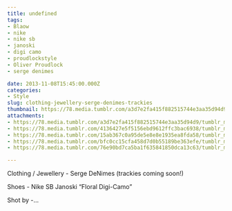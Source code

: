 ```yaml
---
title: undefined
tags:
- Blaow
- nike
- nike sb
- janoski
- digi camo
- proudlockstyle
- Oliver Proudlock
- serge denimes

date: 2013-11-08T15:45:00.000Z
categories:
- Style
slug: clothing-jewellery-serge-denimes-trackies
thumbnail: https://78.media.tumblr.com/a3d7e2fa415f882515744e3aa35d94d9/tumblr_mvybrpV1vT1rhrm24o1_540.jpg
attachments:
- https://78.media.tumblr.com/a3d7e2fa415f882515744e3aa35d94d9/tumblr_mvybrpV1vT1rhrm24o1_1280.jpg
- https://78.media.tumblr.com/4136427e5f5156ebd9612ffc3bac6938/tumblr_mvybrpV1vT1rhrm24o2_1280.jpg
- https://78.media.tumblr.com/15ab367c0a95de5e8e8e1935ea8fda58/tumblr_mvybrpV1vT1rhrm24o3_1280.jpg
- https://78.media.tumblr.com/bfc0cc15cfa458d7d0b55189be363efe/tumblr_mvybrpV1vT1rhrm24o4_1280.jpg
- https://78.media.tumblr.com/76e90bd7ca5ba1f635841850dca13c63/tumblr_mvybrpV1vT1rhrm24o5_1280.jpg

---
```


Clothing / Jewellery - Serge DeNimes (trackies coming soon!)

  Shoes - Nike SB Janoski “Floral Digi-Camo” 

  Shot by -...
